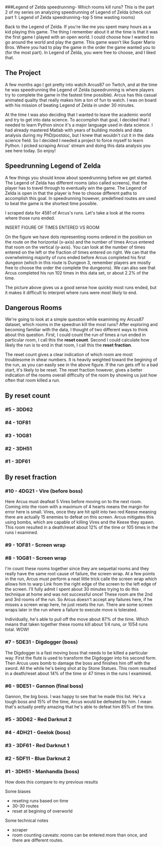 ###Legend of Zelda speedrunning-  Which rooms kill runs?
This is the part 2 of my series on analyzing speedrunning of Legend of Zelda  (check out part 1: Legend of Zelda speedrunning - top 5 time wasting rooms)

Back to the Legend of Zelda.  If you're like me you spent many hours as a kid playing this game.  The thing I remember about it at the time is that it was the first game I played with an open world.  I could choose how I wanted to go around the world and play the game.  This game wasn't like Super Mario Bros. Where you had to play the game in the order the game wanted you to (for the most part). In Legend of Zelda, you were free to choose, and I liked that.

## The Project

A few months ago I got pretty into watch Arcus87 on Twitch, and at the time he was speedrunning the Legend of Zelda (speedrunning is where players try to complete the game in the fastest time possible).  Arcus has this casual animated quality that really makes him a ton of fun to watch.  I was on board with his mission of beating Legend of Zelda in under 30 minutes. 

At the time I was also deciding that I wanted to leave the academic world and try to get into data science.  To accomplish that goal, I decided that I needed to learn Python since it's a major language used in data science.  I had already mastered Matlab with years of building models and data analysis during my PhD/postdoc, but I knew that wouldn't cut it in the data science field.  So I decided I needed a project to force myself to learn Python.  I picked scraping Arcus' stream and doing this data analysis you see here today.  So enjoy!

## Speedrunning Legend of Zelda

A few things you should know about speedrunning before we get started.  The Legend of Zelda has different rooms (also called screens), that the player has to travel through to eventually win the game.  The Legend of Zelda is open in that the player is free to choose different paths to accomplish this goal.  In speedrunning however, predefined routes are used to beat the game is the shortest time possible.  

I scraped data for 4581 of Arcus's runs.  Let's take a look at the rooms where those runs ended.

INSERT FIGURE OF TIMES ENTERED VS ROOM

On the figure we have dots representing rooms ordered in the position on the route on the horizontal (x-axis) and the number of times Arcus entered that room on the vertical (y-axis). You can look at the number of times entered on the left or the fraction of times entered on right.  We can that the overwhelming majority of runs ended before Arcus completed his first dungeon (which in this route is Dungeon 3, remember players are mostly free to choose the order the complete the dungeons).  We can also see that Arcus completed his run 102 times in this data set, or about 2.2% of the time.  

The picture above gives us a good sense how quickly most runs ended, but it makes it difficult to interpret where runs were *most likely* to end.

## Dangerous Rooms

We're going to look at a simple question while examining my Arcus87 dataset, which rooms in the speedrun kill the most runs?  After exploring and becoming familiar with the data, I thought of two different ways to think about this question. First, I could count the run of times a run ended in particular room, I call this the **reset count**. Second I could calculate how likely the run is to end in that room, I call this the **reset fraction**.

The reset count gives a clear indication of which room are most troublesome in shear numbers.  It is heavily weighted toward the begining of the run, as you can easily see in the above figure.  If the run gets off to a bad start, it's likely to be reset.  The reset fraction however, gives a better indication of the rooms overall difficulty of the room by showing us just how often that room killed a run.

## By reset count
### #5 - 3DD62
### #4 - 1OF81
### #3 - 1OG81
### #2 - 3DH51
### #1 - 3DF61

## By reset fraction
### #10 - 4DG21 - Vire (before boss)
Here Arcus must deafeat 5 Vires before moving on to the next room.  Coming into the room with a maximum of 4 hearts means the margin for error here is small.  Vires, once they are hit split into two red Keese meaning there are actually 15 enemies to defeat on this screen.  Arcus mitigates this using bombs, which are capable of killing Vires and the Keese they spawn.  This room resulted in a death/reset about 12% of the time or 105 times in the runs I examined.

### #9 - 1OF81 - Screen wrap
### #8 - 1OG81 - Screen wrap

I'm count these rooms together since they are sequetial rooms and they really have the same root cause of failure, the screen wrap.  At a few points in the run, Arcus must perform a neat little trick calle the screen wrap which allows him to warp Link from the right edge of the screen to the left edge of the screen.  I'll fully admit I spent about 30 minutes trying to do this technique at home and was not successful once!  These room are the 2nd and 3rd rooms of the run.  So Arcus doesn't accept any failures here, if he misses a screen wrap here, he just resets the run.  There are some screen wraps later in the run where a failure to execute move is tolerated.  

Individually, he's able to pull off the move about 87% of the time.  Which means that taken together these rooms kill about 1/4 runs, or 1054 runs total.  WOW!

### #7 - 5DE31 - Digdogger (boss)
The Digdogger is a fast moving boss that needs to be killed a particular way.  First the flute is used to transform the Digdogger into his second form.  Then Arcus uses bomb to damage the boss and finishes him off with the sword.  All the while he's being shot at by Stone Statues.  This room resulted in a death/reset about 14% of the time or 47 times in the runs I examined.

### #6 - 9DE51 - Gannon (final boss)
Gannon, the big boss.  I was happy to see that he made this list.  He's a tough boss and 15% of the time, Arcus would be defeated by him.  I mean that's actually pretty amazing that he's able to defeat him 85% of the time.

### #5 - 3DD62 - Red Darknut 2 

### #4 - 4DH21 - Geelok (boss)
### #3 - 3DF61 - Red Darknut 1
### #2 - 5DF11 - Blue Darknut 2
### #1 - 3DH51 - Manhandla (boss)

How does this compare to my previous results

Some biases
- reseting runs based on time
- 30-30 routes
- reset at begining of overworld

Some technical notes
- scraper
- room counting caveats: rooms can be entered more than once, and there are different routes.